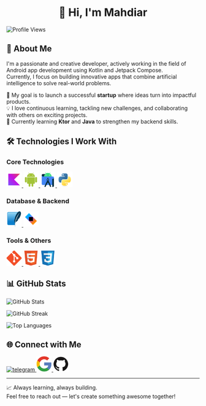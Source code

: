 <h1 align="center">👋 Hi, I'm Mahdiar</h1>

![Profile Views](https://komarev.com/ghpvc/?username=mahdiar-barzegar&color=blueviolet)

## 🚀 About Me
I'm a passionate and creative developer, actively working in the field of Android app development using Kotlin and Jetpack Compose.  
Currently, I focus on building innovative apps that combine artificial intelligence to solve real-world problems.

🚀 My goal is to launch a successful **startup** where ideas turn into impactful products.  
💡 I love continuous learning, tackling new challenges, and collaborating with others on exciting projects.  
🧠 Currently learning **Ktor** and **Java** to strengthen my backend skills.

## 🛠️ Technologies I Work With

### Core Technologies
<p align="left">
  <a href="https://kotlinlang.org" target="_blank" rel="noreferrer">
    <img src="https://raw.githubusercontent.com/devicons/devicon/master/icons/kotlin/kotlin-original.svg" alt="kotlin" width="40" height="40"/>
  </a>
  <a href="https://developer.android.com/jetpack/compose" target="_blank" rel="noreferrer">
    <img src="https://raw.githubusercontent.com/devicons/devicon/master/icons/android/android-original.svg" alt="android" width="40" height="40"/>
  </a>
  <a href="https://developer.android.com/studio" target="_blank" rel="noreferrer">
    <img src="https://raw.githubusercontent.com/devicons/devicon/master/icons/androidstudio/androidstudio-original.svg" alt="androidstudio" width="40" height="40"/>
  </a>
  <a href="https://www.python.org" target="_blank" rel="noreferrer">
    <img src="https://raw.githubusercontent.com/devicons/devicon/master/icons/python/python-original.svg" alt="python" width="40" height="40"/>
  </a>
</p>

### Database & Backend
<p align="left">
  <a href="https://developer.android.com/training/data-storage/room" target="_blank" rel="noreferrer">
    <img src="https://raw.githubusercontent.com/devicons/devicon/master/icons/sqlite/sqlite-original.svg" alt="sqlite" width="40" height="40"/>
  </a>
  <a href="https://ktor.io" target="_blank" rel="noreferrer">
    <img src="https://raw.githubusercontent.com/devicons/devicon/master/icons/ktor/ktor-original.svg" alt="ktor" width="40" height="40"/>
  </a>
</p>

### Tools & Others
<p align="left">
  <a href="https://git-scm.com" target="_blank" rel="noreferrer">
    <img src="https://raw.githubusercontent.com/devicons/devicon/master/icons/git/git-original.svg" alt="git" width="40" height="40"/>
  </a>
  <a href="https://www.w3.org/html/" target="_blank" rel="noreferrer">
    <img src="https://raw.githubusercontent.com/devicons/devicon/master/icons/html5/html5-original.svg" alt="html5" width="40" height="40"/>
  </a>
  <a href="https://www.w3schools.com/css/" target="_blank" rel="noreferrer">
    <img src="https://raw.githubusercontent.com/devicons/devicon/master/icons/css3/css3-original.svg" alt="css3" width="40" height="40"/>
  </a>
</p>

## 📊 GitHub Stats
![GitHub Stats](https://github-readme-stats.vercel.app/api?username=mahdiar-barzegar&show_icons=true&theme=radical)

![GitHub Streak](https://github-readme-streak-stats.herokuapp.com/?user=mahdiar-barzegar&theme=radical)

![Top Languages](https://github-readme-stats.vercel.app/api/top-langs/?username=mahdiar-barzegar&layout=compact&theme=radical)

## 🌐 Connect with Me
<p align="left">
  <a href="https://t.me/madyarb" target="_blank" rel="noreferrer">
    <img src="https://upload.wikimedia.org/wikipedia/commons/6/67/Telegram_icon_%282019%29.svg" alt="telegram" width="40" height="40"/>
  </a>
  <a href="mailto:mahdiarbarzegar0@gmail.com" target="_blank" rel="noreferrer">
    <img src="https://raw.githubusercontent.com/devicons/devicon/master/icons/google/google-original.svg" alt="gmail" width="40" height="40"/>
  </a>
  <a href="https://github.com/mahdiar-barzegar" target="_blank" rel="noreferrer">
    <img src="https://raw.githubusercontent.com/devicons/devicon/master/icons/github/github-original.svg" alt="github" width="40" height="40"/>
  </a>
</p>

---
📈 Always learning, always building.  
Feel free to reach out — let's create something awesome together!
